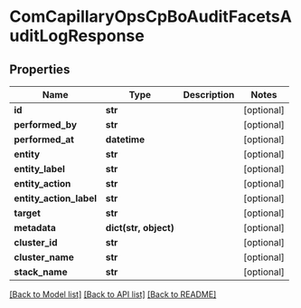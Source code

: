 # ComCapillaryOpsCpBoAuditFacetsAuditLogResponse

## Properties
Name | Type | Description | Notes
------------ | ------------- | ------------- | -------------
**id** | **str** |  | [optional] 
**performed_by** | **str** |  | [optional] 
**performed_at** | **datetime** |  | [optional] 
**entity** | **str** |  | [optional] 
**entity_label** | **str** |  | [optional] 
**entity_action** | **str** |  | [optional] 
**entity_action_label** | **str** |  | [optional] 
**target** | **str** |  | [optional] 
**metadata** | **dict(str, object)** |  | [optional] 
**cluster_id** | **str** |  | [optional] 
**cluster_name** | **str** |  | [optional] 
**stack_name** | **str** |  | [optional] 

[[Back to Model list]](../README.md#documentation-for-models) [[Back to API list]](../README.md#documentation-for-api-endpoints) [[Back to README]](../README.md)

